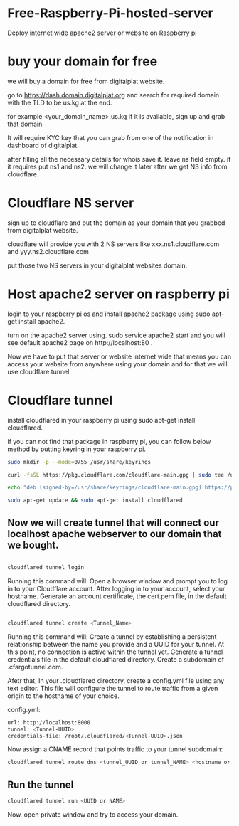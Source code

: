# Free-Raspberry-Pi-hosted-server
Deploy internet wide apache2 server or website on Raspberry pi

# buy your domain for free
we will buy a domain for free from digitalplat website.

go to https://dash.domain.digitalplat.org and search for required domain with the TLD to be us.kg at the end.

for example <your_domain_name>.us.kg
If it is available, sign up and grab that domain.

It will require KYC key that you can grab from one of the notification in dashboard of digitalplat.

after filling all the necessary details for whois save it. leave ns field empty. if it requires put ns1 and ns2. we will change it later after we get NS info from cloudflare.

# Cloudflare NS server

sign up to cloudflare and put the domain as your domain that you grabbed from digitalplat website.

cloudflare will provide you with 2 NS servers like xxx.ns1.cloudflare.com and yyy.ns2.cloudflare.com

put those two NS servers in your digitalplat websites domain.

# Host apache2 server on raspberry pi

login to your raspberry pi os and install apache2 package using sudo apt-get install apache2.

turn on the apache2 server using. sudo service apache2 start and you will see default apache2 page on http://localhost:80 .

Now we have to put that server or website internet wide that means you can access your website from anywhere using your domain and for that we will use cloudflare tunnel.

# Cloudflare tunnel

install cloudflared in your raspberry pi using sudo apt-get install cloudflared.

if you can not find that package in raspberry pi, you can follow below method by putting keyring in your raspberry pi.

```bash
sudo mkdir -p --mode=0755 /usr/share/keyrings

curl -fsSL https://pkg.cloudflare.com/cloudflare-main.gpg | sudo tee /usr/share/keyrings/cloudflare-main.gpg >/dev/null

echo "deb [signed-by=/usr/share/keyrings/cloudflare-main.gpg] https://pkg.cloudflare.com/cloudflared any main" | sudo tee /etc/apt/sources.list.d/cloudflared.list

sudo apt-get update && sudo apt-get install cloudflared
```

## Now we will create tunnel that will connect our localhost apache webserver to our domain that we bought.

```bash

cloudflared tunnel login
```
Running this command will:
Open a browser window and prompt you to log in to your Cloudflare account. After logging in to your account, select your hostname.
Generate an account certificate, the cert.pem file, in the default cloudflared directory.

```bash

cloudflared tunnel create <Tunnel_Name>
```
Running this command will:
Create a tunnel by establishing a persistent relationship between the name you provide and a UUID for your tunnel. At this point, no connection is active within the tunnel yet.
Generate a tunnel credentials file in the default cloudflared directory.
Create a subdomain of .cfargotunnel.com.

Afetr that, In your .cloudflared directory, create a config.yml file using any text editor. This file will configure the tunnel to route traffic from a given origin to the hostname of your choice.

config.yml:

```bash
url: http://localhost:8000
tunnel: <Tunnel-UUID>
credentials-file: /root/.cloudflared/<Tunnel-UUID>.json
```

Now assign a CNAME record that points traffic to your tunnel subdomain:

```bash
cloudflared tunnel route dns <tunnel_UUID or tunnel_NAME> <hostname or domain name that you bought from digitalplat>
```

## Run the tunnel

```bash
cloudflared tunnel run <UUID or NAME>
```

Now, open private window and try to access your domain.
